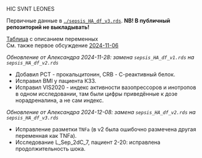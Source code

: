 HIC SVNT LEONES  

Первичные данные в [`./sepsis_HA_df_v3.rds`](./sepsis_HA_df_v3.rds). **NB! В публичный репозиторий не выкладывать!** 

[Таблица](https://docs.google.com/spreadsheets/d/1JEfnJZFx2pK3pMUI9cX7lLq3mo57EgAEHiau3Lq5CVY/) с описанием переменных  
См. также первое обсуждение [2024-11-06](../discussions/2024-11-06.md#переменные)  

*Обновление от Александра 2024-11-28: замена `sepsis_HA_df_v1.rds` на `sepsis_HA_df_v2.rds`*  
- Добавил PCT - прокальцитонин, СRB - С-реактивный белок.  
- Исправил BMI у пациента К33.  
- Исправил VIS2020 - индекс активности вазопрессоров и инотропов в одном исследовании, там были цифры приведённые к дозе норадреналина, а не сам индекс.  

*Обновление от Александра 2024-12-08: замена `sepsis_HA_df_v2.rds` на `sepsis_HA_df_v3.rds`*  
- Исправление разметки `TNFa` (в v2 была ошибочно размечена другая переменная как TNFa).  
- Исследование L_Sep_2dC_7, пациент 2-20: исправлена продолжительность шока.  
